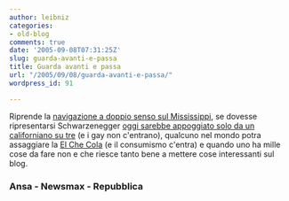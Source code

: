 ```yaml
---
author: leibniz
categories:
- old-blog
comments: true
date: '2005-09-08T07:31:25Z'
slug: guarda-avanti-e-passa
title: Guarda avanti e passa
url: "/2005/09/08/guarda-avanti-e-passa/"
wordpress_id: 91

---
```

Riprende la [navigazione a doppio senso sul Mississippi](http://www.ansa.it/main/notizie/awnplus/topnews/news/2005-09-08_1203583.html), se dovesse ripresentarsi Schwarzenegger [oggi sarebbe appoggiato solo da un californiano su tre](http://www.newsmax.com/archives/articles/2005/9/7/210044.shtml) (e i gay non c'entrano), qualcuno nel mondo potra assaggiare la [El Che Cola](http://www.repubblica.it/2005/i/sezioni/esteri/nuovacola/nuovacola/nuovacola.html) (e il consumismo c'entra) e quando uno ha mille cose da fare non e che riesce tanto bene a mettere cose interessanti sul blog.  



### Ansa - Newsmax - Repubblica  


